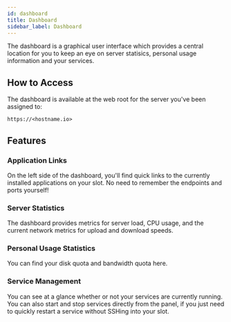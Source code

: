 ```yaml
---
id: dashboard
title: Dashboard
sidebar_label: Dashboard
---
```


The dashboard is a graphical user interface which provides a central location for you to keep an eye on server statisics, personal usage information and your services.

## How to Access
The dashboard is available at the web root for the server you've been assigned to:

`https://<hostname.io>`

## Features

### Application Links
On the left side of the dashboard, you'll find quick links to the currently installed applications on your slot. No need to remember the endpoints and ports yourself!

### Server Statistics
The dashboard provides metrics for server load, CPU usage, and the current network metrics for upload and download speeds.

### Personal Usage Statistics
You can find your disk quota and bandwidth quota here.

### Service Management
You can see at a glance whether or not your services are currently running. You can also start and stop services directly from the panel, if you just need to quickly restart a service without SSHing into your slot.